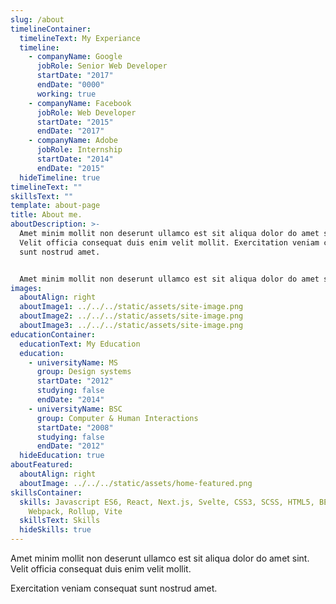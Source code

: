 ```yaml
---
slug: /about
timelineContainer:
  timelineText: My Experiance
  timeline:
    - companyName: Google
      jobRole: Senior Web Developer
      startDate: "2017"
      endDate: "0000"
      working: true
    - companyName: Facebook
      jobRole: Web Developer
      startDate: "2015"
      endDate: "2017"
    - companyName: Adobe
      jobRole: Internship
      startDate: "2014"
      endDate: "2015"
  hideTimeline: true
timelineText: ""
skillsText: ""
template: about-page
title: About me.
aboutDescription: >-
  Amet minim mollit non deserunt ullamco est sit aliqua dolor do amet sint.
  Velit officia consequat duis enim velit mollit. Exercitation veniam consequat
  sunt nostrud amet.


  Amet minim mollit non deserunt ullamco est sit aliqua dolor do amet sint. Velit officia consequat duis enim velit mollit. Exercitation veniam consequat sunt nostrud amet.Amet minim mollit non deserunt ullamco est sit aliqua dolor do amet sint. Velit officia consequat duis enim velit mollit. Exercitation veniam consequat sunt nostrud amet.
images:
  aboutAlign: right
  aboutImage1: ../../../static/assets/site-image.png
  aboutImage2: ../../../static/assets/site-image.png
  aboutImage3: ../../../static/assets/site-image.png
educationContainer:
  educationText: My Education
  education:
    - universityName: MS
      group: Design systems
      startDate: "2012"
      studying: false
      endDate: "2014"
    - universityName: BSC
      group: Computer & Human Interactions
      startDate: "2008"
      studying: false
      endDate: "2012"
  hideEducation: true
aboutFeatured:
  aboutAlign: right
  aboutImage: ../../../static/assets/home-featured.png
skillsContainer:
  skills: Javascript ES6, React, Next.js, Svelte, CSS3, SCSS, HTML5, BEM, Git,
    Webpack, Rollup, Vite
  skillsText: Skills
  hideSkills: true
---
```


Amet minim mollit non deserunt ullamco est sit aliqua dolor do amet sint. Velit officia consequat duis enim velit mollit.

Exercitation veniam consequat sunt nostrud amet.
